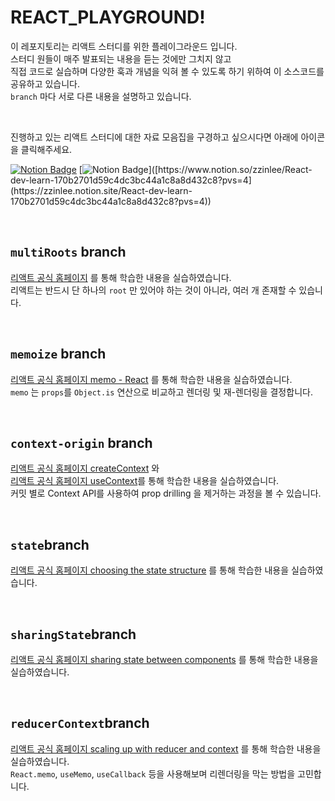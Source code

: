 # REACT_PLAYGROUND!

이 레포지토리는 리액트 스터디를 위한 플레이그라운드 입니다. <br>
스터디 원들이 매주 발표되는 내용을 듣는 것에만 그치지 않고 <br>
직접 코드로 실습하며 다양한 훅과 개념을 익혀 볼 수 있도록 하기 위하여 이 소스코드를 공유하고 있습니다. <br>
`branch` 마다 서로 다른 내용을 설명하고 있습니다. <br>

</br>

진행하고 있는 리액트 스터디에 대한 자료 모음집을 구경하고 싶으시다면 아래에 아이콘을 클릭해주세요. <br>

[![Notion Badge](https://img.shields.io/badge/ReactStudy-Group-FEDCCA?style=for-the-badge&logo=Notion&logoColor=white&link=https://minsug.notion.site/fbdba22fd7054a5583a19983c31d2829?pvs=4)](https://minsug.notion.site/fbdba22fd7054a5583a19983c31d2829?pvs=4)
[![Notion Badge](https://img.shields.io/badge/ReactStudy-Private-FEDCDA?style=for-the-badge&logo=Notion&logoColor=white&link=[https://www.notion.so/zzinlee/React-dev-learn-170b2701d59c4dc3bc44a1c8a8d432c8?pvs=4](https://zzinlee.notion.site/React-dev-learn-170b2701d59c4dc3bc44a1c8a8d432c8?pvs=4))]([https://www.notion.so/zzinlee/React-dev-learn-170b2701d59c4dc3bc44a1c8a8d432c8?pvs=4](https://zzinlee.notion.site/React-dev-learn-170b2701d59c4dc3bc44a1c8a8d432c8?pvs=4))

</br>

## `multiRoots` branch
[리액트 공식 홈페이지](https://react.dev/learn/describing-the-ui) 를 통해 학습한 내용을 실습하였습니다. <br>
리액트는 반드시 단 하나의 `root` 만 있어야 하는 것이 아니라, 여러 개 존재할 수 있습니다. <br>

</br>

## `memoize` branch
[리액트 공식 홈페이지 memo - React](https://react.dev/reference/react/memo) 를 통해 학습한 내용을 실습하였습니다. <br>
`memo` 는 `props`를 `Object.is` 연산으로 비교하고 렌더링 및 재-렌더링을 결정합니다. <br>

</br>

## `context-origin` branch
[리액트 공식 홈페이지 createContext](https://react.dev/reference/react/createContext) 와 <br>
[리액트 공식 홈페이지 useContext](https://react.dev/reference/react/useContext)를 통해 학습한 내용을 실습하였습니다. <br>
커밋 별로 Context API를 사용하여 prop drilling 을 제거하는 과정을 볼 수 있습니다. <br>

</br>

## `state`branch
[리액트 공식 홈페이지 choosing the state structure](https://react.dev/learn/choosing-the-state-structure) 를 통해 학습한 내용을 실습하였습니다. <br>

</br>

## `sharingState`branch
[리액트 공식 홈페이지 sharing state between components](https://react.dev/learn/sharing-state-between-components) 를 통해 학습한 내용을 실습하였습니다. <br>

</br>


## `reducerContext`branch
[리액트 공식 홈페이지 scaling up with reducer and context](https://react.dev/learn/scaling-up-with-reducer-and-context) 를 통해 학습한 내용을 실습하였습니다. <br>
`React.memo`, `useMemo`, `useCallback` 등을 사용해보며 리렌더링을 막는 방법을 고민합니다. <br>

</br>
